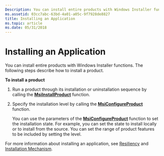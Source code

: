 ```yaml
---
Description: You can install entire products with Windows Installer functions. The following steps describe how to install a product.
ms.assetid: 03cc7abc-63bd-4a01-a05c-9f7928de8827
title: Installing an Application
ms.topic: article
ms.date: 05/31/2018
---
```


# Installing an Application

You can install entire products with Windows Installer functions. The following steps describe how to install a product.

**To install a product**

1.  Run a product through its installation or uninstallation sequence by calling the [**MsiInstallProduct**](/windows/desktop/api/Msi/nf-msi-msiinstallproducta) function.
2.  Specify the installation level by calling the [**MsiConfigureProduct**](/windows/desktop/api/Msi/nf-msi-msiconfigureproducta) function.

    You can use the parameters of the [**MsiConfigureProduct**](/windows/desktop/api/Msi/nf-msi-msiconfigureproducta) function to set the installation state. For example, you can set the state to install locally or to install from the source. You can set the range of product features to be included by setting the level.

For more information about installing an application, see [Resiliency](resiliency.md) and [Installation Mechanism](installation-mechanism.md).

 

 




